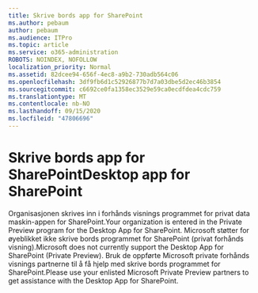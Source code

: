 ```yaml
---
title: Skrive bords app for SharePoint
ms.author: pebaum
author: pebaum
ms.audience: ITPro
ms.topic: article
ms.service: o365-administration
ROBOTS: NOINDEX, NOFOLLOW
localization_priority: Normal
ms.assetid: 82dcee94-656f-4ec8-a9b2-730adb564c06
ms.openlocfilehash: 3df9fb6d1c52926877b7d7a03dbe5d2ec46b3854
ms.sourcegitcommit: c6692ce0fa1358ec3529e59ca0ecdfdea4cdc759
ms.translationtype: MT
ms.contentlocale: nb-NO
ms.lasthandoff: 09/15/2020
ms.locfileid: "47806696"
---
```

# <a name="desktop-app-for-sharepoint"></a><span data-ttu-id="d707d-102">Skrive bords app for SharePoint</span><span class="sxs-lookup"><span data-stu-id="d707d-102">Desktop app for SharePoint</span></span>

<span data-ttu-id="d707d-103">Organisasjonen skrives inn i forhånds visnings programmet for privat data maskin-appen for SharePoint.</span><span class="sxs-lookup"><span data-stu-id="d707d-103">Your organization is entered in the Private Preview program for the Desktop App for SharePoint.</span></span> <span data-ttu-id="d707d-104">Microsoft støtter for øyeblikket ikke skrive bords programmet for SharePoint (privat forhånds visning).</span><span class="sxs-lookup"><span data-stu-id="d707d-104">Microsoft does not currently support the Desktop App for SharePoint (Private Preview).</span></span> <span data-ttu-id="d707d-105">Bruk de oppførte Microsoft private forhånds visnings partnerne til å få hjelp med skrive bords programmet for SharePoint.</span><span class="sxs-lookup"><span data-stu-id="d707d-105">Please use your enlisted Microsoft Private Preview partners to get assistance with the Desktop App for SharePoint.</span></span>
